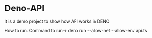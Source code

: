 # Deno-API
It is a demo project to show how API works in DENO 

How to run. Command to run->
deno run --allow-net --allow-env api.ts 

